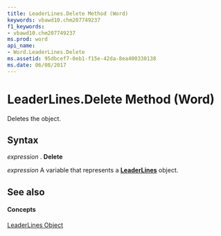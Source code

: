 ```yaml
---
title: LeaderLines.Delete Method (Word)
keywords: vbawd10.chm207749237
f1_keywords:
- vbawd10.chm207749237
ms.prod: word
api_name:
- Word.LeaderLines.Delete
ms.assetid: 95dbcef7-0eb1-f15e-42da-8ea400330138
ms.date: 06/08/2017
---
```



# LeaderLines.Delete Method (Word)

Deletes the object.


## Syntax

 _expression_ . **Delete**

 _expression_ A variable that represents a **[LeaderLines](leaderlines-object-word.md)** object.


## See also


#### Concepts


[LeaderLines Object](leaderlines-object-word.md)

